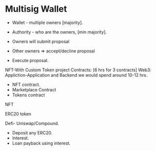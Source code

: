 # Multisig Wallet

- Wallet - multiple owners [majority].

- Authority - who are the owners, [min majority].

- Owners will submit proposal
- Other owners => accept/decline proposal
- Execute proposal.

NFT-With Custom Token project
Contracts: [6 hrs for 3 contracts]
Web3: Appliction-Application and Backend we would spend around 10-12 hrs.

- NFT contract.
- Marketplace Contract
- Tokens contract

NFT

ERC20 token

Defi- Uniswap/Compound.

- Deposit any ERC20.
- Interest.
- Loan payback using interest.
